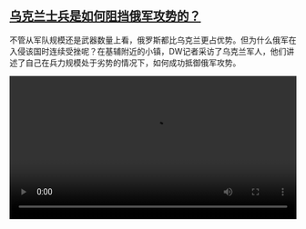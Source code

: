 <!--1651391226000-->
[乌克兰士兵是如何阻挡俄军攻势的？](https://www.dw.com/zh/%E4%B9%8C%E5%85%8B%E5%85%B0%E5%A3%AB%E5%85%B5%E6%98%AF%E5%A6%82%E4%BD%95%E9%98%BB%E6%8C%A1%E4%BF%84%E5%86%9B%E6%94%BB%E5%8A%BF%E7%9A%84%EF%BC%9F/a-61611929)
------

<p>不管从军队规模还是武器数量上看，俄罗斯都比乌克兰更占优势。但为什么俄军在入侵该国时连续受挫呢？在基辅附近的小镇，DW记者采访了乌克兰军人，他们讲述了自己在兵力规模处于劣势的情况下，如何成功抵御俄军攻势。</small></p><video src="https://tvdownloaddw-a.akamaihd.net/dwtv_video/flv/vdt_zh/2022/bchi220427_001_bchi_220427_ukrainesoldiers_01r_sd_sor.mp4" controls style="width:100%"></video>
